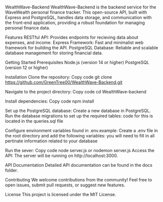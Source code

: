 WealthWave-Backend
WealthWave-Backend is the backend service for the WaveWealth personal finance tracker. This open-source API, built with Express and PostgreSQL, handles data storage, and communication with the front-end application, providing a robust foundation for managing personal finance data.

Features
RESTful API: Provides endpoints for recieving data about expenses, and income.
Express Framework: Fast and minimalist web framework for building the API.
PostgreSQL Database: Reliable and scalable database management for storing financial data.

Getting Started
Prerequisites
Node.js (version 14 or higher)
PostgreSQL (version 12 or higher)

Installation
Clone the repository:
Copy code
git clone https://github.com/GreenTree00/WealthWave-Backend.git

Navigate to the project directory:
Copy code
cd WealthWave-backend

Install dependencies:
Copy code
npm install

Set up the PostgreSQL database:
Create a new database in PostgreSQL.
Run the database migrations to set up the required tables:
code for this is located in the queries.sql file

Configure environment variables found in .env.example:
Create a .env file in the root directory and add the following variables:
you will need to fill in all pertinate information related to your database

Run the sever:
Copy code
node server.js or nodemon server.js
Access the API: The server will be running on http://localhost:3000.

API Documentation
Detailed API documentation can be found in the docs folder.

Contributing
We welcome contributions from the community! Feel free to open issues, submit pull requests, or suggest new features.

License
This project is licensed under the MIT License.